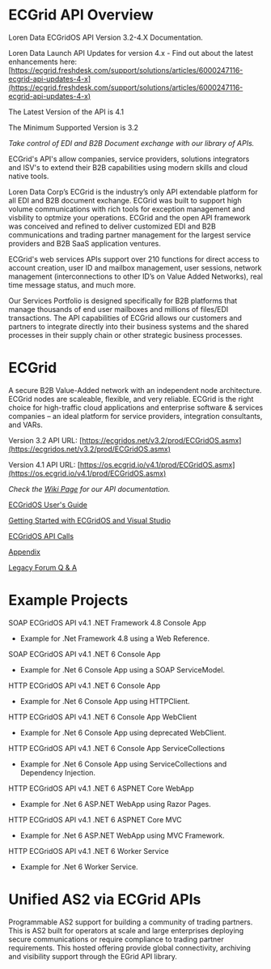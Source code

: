 # ECGrid API Overview
Loren Data ECGridOS API Version 3.2-4.X Documentation. 

Loren Data Launch API Updates for version 4.x - Find out about the latest enhancements here: [https://ecgrid.freshdesk.com/support/solutions/articles/6000247116-ecgrid-api-updates-4-x](https://ecgrid.freshdesk.com/support/solutions/articles/6000247116-ecgrid-api-updates-4-x)

The Latest Version of the API is 4.1

The Minimum Supported Version is 3.2

_Take control of EDI and B2B Document exchange with our library of APIs._

ECGrid's API's allow companies, service providers, solutions integrators and ISV's to extend their B2B capabilities using modern skills and cloud native tools.

Loren Data Corp’s ECGrid is the industry’s only API extendable platform for all EDI and B2B document exchange. ECGrid was built to support high volume communications with rich tools for exception management and visbility to optmize your operations. ECGrid and the open API framework was conceived and refined to deliver customized EDI and B2B communications and trading partner management for the largest service providers and B2B SaaS application ventures. 

ECGrid's web services APIs support over 210 functions for direct access to account creation, user ID and mailbox management,  user sessions, network management (interconnections to other ID’s on Value Added Networks), real time message status, and much more.  

Our Services Portfolio is designed specifically for B2B platforms that manage thousands of end user mailboxes and millions of files/EDI transactions. The API capabilities of ECGrid allows our customers and partners to integrate directly into their business systems and the shared processes in their supply chain or other strategic business processes.

# ECGrid

A secure B2B Value-Added network with an independent node architecture. ECGrid nodes are scaleable, flexible, and very reliable. ECGrid is the right choice for high-traffic cloud applications and enterprise software & services companies – an ideal platform for service providers, integration consultants, and VARs. 

Version 3.2 API URL: [https://ecgridos.net/v3.2/prod/ECGridOS.asmx](https://ecgridos.net/v3.2/prod/ECGridOS.asmx)

Version 4.1 API URL: [https://os.ecgrid.io/v4.1/prod/ECGridOS.asmx](https://os.ecgrid.io/v4.1/prod/ECGridOS.asmx)


_Check the [_Wiki Page_](https://github.com/LorenData/ECGridOS_API/wiki) for our API documentation._

[ECGridOS User's Guide](https://github.com/LorenData/ECGridOS_API/wiki/ECGridOS-User's-Guide)

[Getting Started with ECGridOS and Visual Studio](https://github.com/LorenData/ECGridOS_API/wiki/Getting-Started-with-ECGridOS-and-Visual-Studio)

[ECGridOS API Calls](https://github.com/LorenData/ECGridOS_API/wiki/ECGridOS-API-Calls)

[Appendix](https://github.com/LorenData/ECGridOS_API/wiki/Appendix) 

[Legacy Forum Q & A](https://github.com/LorenData/ECGridOS_API/wiki/Legacy-Forum-Q-&-A)


# Example Projects

SOAP ECGridOS API v4.1 .NET Framework 4.8 Console App 

  - Example for .Net Framework 4.8 using a Web Reference.

SOAP ECGridOS API v4.1 .NET 6 Console App 

  - Example for .Net 6 Console App using a SOAP ServiceModel.

HTTP ECGridOS API v4.1 .NET 6 Console App 

  - Example for .Net 6 Console App using HTTPClient.

HTTP ECGridOS API v4.1 .NET 6 Console App WebClient 

  - Example for .Net 6 Console App using deprecated WebClient.

HTTP ECGridOS API v4.1 .NET 6 Console App ServiceCollections 

  - Example for .Net 6 Console App using ServiceCollections and Dependency Injection.

HTTP ECGridOS API v4.1 .NET 6 ASPNET Core WebApp
  
  - Example for .Net 6 ASP.NET WebApp using Razor Pages.

HTTP ECGridOS API v4.1 .NET 6 ASPNET Core MVC

  - Example for .Net 6 ASP.NET WebApp using MVC Framework.

HTTP ECGridOS API v4.1 .NET 6 Worker Service

  - Example for .Net 6 Worker Service.
  

# Unified AS2 via ECGrid APIs

Programmable AS2 support for building a community of trading partners. This is AS2 built for operators at scale and large enterprises deploying secure communications or require compliance to trading partner requirements.  This hosted offering provide global connectivity, archiving and visibility support through the EGrid API library.

